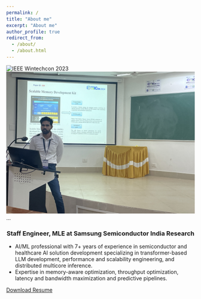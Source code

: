 ```yaml
---
permalink: /
title: "About me"
excerpt: "About me"
author_profile: true
redirect_from: 
  - /about/
  - /about.html
---
```

<div class="gallery-container">
  <div class="image-gallery">
    <img src="/images/IMG_4892.jpeg" alt="IEEE Wintechcon 2023">
    <img src="/images/IMG_9674.jpeg" alt="IEEE INDICON 2024">
    ...
  </div>
</div>



<h3 align="center">Staff Engineer, MLE at Samsung Semiconductor India Research</h3>

- AI/ML professional with 7+ years of experience in semiconductor and healthcare AI solution development specializing in
transformer-based LLM development, performance and scalability engineering, and distributed multicore inference.
- Expertise in memory-aware optimization, throughput optimization, latency and bandwidth maximization and predictive pipelines.

<a href="Shubham_Deshmukh_Resume_.pdf" download class="btn">Download Resume</a>
